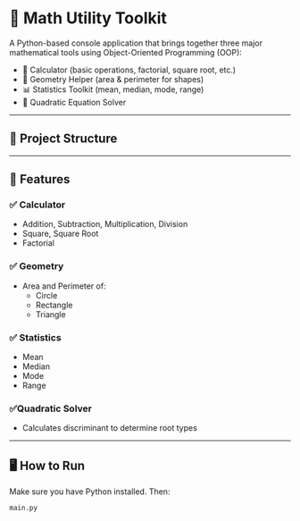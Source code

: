 # 🧮 Math Utility Toolkit

A Python-based console application that brings together three major mathematical tools using Object-Oriented Programming (OOP):

- 🔢 Calculator (basic operations, factorial, square root, etc.)
- 📐 Geometry Helper (area & perimeter for shapes)
- 📊 Statistics Toolkit (mean, median, mode, range)
- 🧮 Quadratic Equation Solver
---

## 📁 Project Structure
---

## 🚀 Features

### ✅ Calculator
- Addition, Subtraction, Multiplication, Division
- Square, Square Root
- Factorial

### ✅ Geometry
- Area and Perimeter of:
  - Circle
  - Rectangle
  - Triangle

### ✅ Statistics
- Mean
- Median
- Mode
- Range

### ✅Quadratic Solver 
- Calculates discriminant to determine root types

---

## 🖥️ How to Run

Make sure you have Python installed. Then:

```bash
main.py

